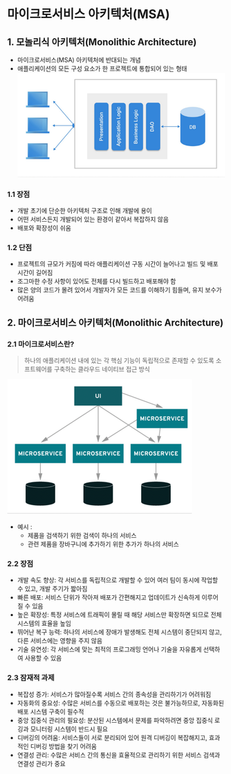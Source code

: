 # 마이크로서비스 아키텍처(MSA)

## 1. 모놀리식 아키텍처(Monolithic Architecture)

- 마이크로서비스(MSA) 아키텍처에 반대되는 개념
- 애플리케이션의 모든 구성 요소가 한 프로젝트에 통합되어 있는 형태
![img.png](images/msa_img.png)

### 1.1 장점

- 개발 초기에 단순한 아키텍처 구조로 인해 개발에 용이
- 어떤 서비스든지 개발되어 있는 환경이 같아서 복잡하지 않음
- 배포와 확장성이 쉬움

### 1.2 단점

- 프로젝트의 규모가 커짐에 따라 애플리케이션 구동 시간이 늘어나고 빌드 및 배포 시간이 길어짐
- 조그마한 수정 사항이 있어도 전체를 다시 빌드하고 배포해야 함
- 많은 양의 코드가 몰려 있어서 개발자가 모든 코드를 이해하기 힘들며, 유지 보수가 어려움

## 2. 마이크로서비스 아키텍처(Monolithic Architecture)

### 2.1 마이크로서비스란?

> 하나의 애플리케이션 내에 있는 각 핵심 기능이 독립적으로 존재할 수 있도록 소프트웨어를 구축하는 클라우드 네이티브 접근 방식

![img.png](images/mas_img2.png)
- 예시 : 
  - 제품을 검색하기 위한 검색이 하나의 서비스
  - 관련 제품을 장바구니에 추가하기 위한 추가가 하나의 서비스

### 2.2 장점

- 개발 속도 향상: 각 서비스를 독립적으로 개발할 수 있어 여러 팀이 동시에 작업할 수 있고, 개발 주기가 짧아짐
- 빠른 배포: 서비스 단위가 작아져 배포가 간편해지고 업데이트가 신속하게 이루어 질 수 있음
- 높은 확장성: 특정 서비스에 트래픽이 몰릴 때 해당 서비스만 확장하면 되므로 전체 시스템의 효율을 높임
- 뛰어난 복구 능력: 하나의 서비스에 장애가 발생해도 전체 시스템이 중단되지 않고, 다른 서비스에는 영향을 주지 않음
- 기술 유연성: 각 서비스에 맞는 최적의 프로그래밍 언어나 기술을 자유롭게 선택하여 사용할 수 있음

### 2.3 잠재적 과제

- 복잡성 증가: 서비스가 많아질수록 서비스 간의 종속성을 관리하기가 어려워짐
- 자동화의 중요성: 수많은 서비스를 수동으로 배포하는 것은 불가능하므로, 자동화된 배포 시스템 구축이 필수적
- 중앙 집중식 관리의 필요성: 분산된 시스템에서 문제를 파악하려면 중앙 집중식 로깅과 모니터링 시스템이 반드시 필요
- 디버깅의 어려움: 서비스들이 서로 분리되어 있어 원격 디버깅이 복잡해지고, 효과적인 디버깅 방법을 찾기 어려움
- 연결성 관리: 수많은 서비스 간의 통신을 효율적으로 관리하기 위한 서비스 검색과 연결성 관리가 중요
    